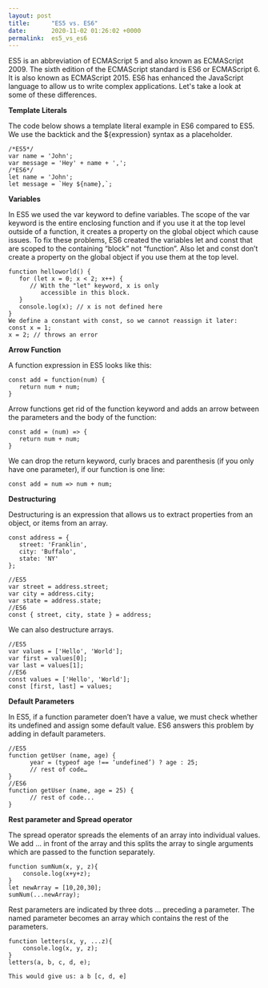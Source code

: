 ```yaml
---
layout: post
title:      "ES5 vs. ES6"
date:       2020-11-02 01:26:02 +0000
permalink:  es5_vs_es6
---
```



ES5 is an abbreviation of ECMAScript 5 and also known as ECMAScript 2009. The sixth edition of the ECMAScript standard is ES6 or ECMAScript 6. It is also known as ECMAScript 2015. ES6 has enhanced the JavaScript language to allow us to write complex applications. Let's take a look at some of these differences.

**Template Literals**

The code below shows a template literal example in ES6 compared to ES5. We use the backtick and the ${expression} syntax as a placeholder.

```
/*ES5*/
var name = 'John'; 
var message = 'Hey' + name + ',';
/*ES6*/
let name = 'John'; 
let message = `Hey ${name},`;
```

**Variables**

In ES5 we used the var keyword to define variables. The scope of the var keyword is the entire enclosing function and if you use it at the top level outside of a function, it creates a property on the global object which cause issues. To fix these problems, ES6 created the variables let and const that are scoped to the containing “block” not “function”. Also let and const don’t create a property on the global object if you use them at the top level.

```
function helloworld() {
   for (let x = 0; x < 2; x++) { 
      // With the "let" keyword, x is only 
         accessible in this block.
   }
   console.log(x); // x is not defined here  
}
We define a constant with const, so we cannot reassign it later:
const x = 1; 
x = 2; // throws an error
```

**Arrow Function**

A function expression in ES5 looks like this:

```
const add = function(num) { 
   return num + num; 
}
```

Arrow functions get rid of the function keyword and adds an arrow between the parameters and the body of the function:

```
const add = (num) => { 
   return num + num; 
}
```

We can drop the return keyword, curly braces and parenthesis (if you only have one parameter), if our function is one line:

`const add = num => num + num;`

**Destructuring**

Destructuring is an expression that allows us to extract properties from an object, or items from an array.

```
const address = { 
   street: 'Franklin',
   city: 'Buffalo',
   state: 'NY'
};
```

```
//ES5
var street = address.street;
var city = address.city; 
var state = address.state;
//ES6
const { street, city, state } = address;
```

We can also destructure arrays.

```
//ES5
var values = ['Hello', 'World'];
var first = values[0];
var last = values[1];
//ES6
const values = ['Hello', 'World'];
const [first, last] = values;
```

**Default Parameters**

In ES5, if a function parameter doen’t have a value, we must check whether its undefined and assign some default value. ES6 answers this problem by adding in default parameters.

```
//ES5
function getUser (name, age) { 
      year = (typeof age !== ‘undefined’) ? age : 25; 
      // rest of code… 
}
//ES6
function getUser (name, age = 25) {   
      // rest of code... 
}
```

**Rest parameter and Spread operator**

The spread operator spreads the elements of an array into individual values. We add ... in front of the array and this splits the array to single arguments which are passed to the function separately.

```
function sumNum(x, y, z){
    console.log(x+y+z);
}
let newArray = [10,20,30];
sumNum(...newArray);
```

Rest parameters are indicated by three dots … preceding a parameter. The named parameter becomes an array which contains the rest of the parameters.

```
function letters(x, y, ...z){
    console.log(x, y, z);
}
letters(a, b, c, d, e);

This would give us: a b [c, d, e]
```





